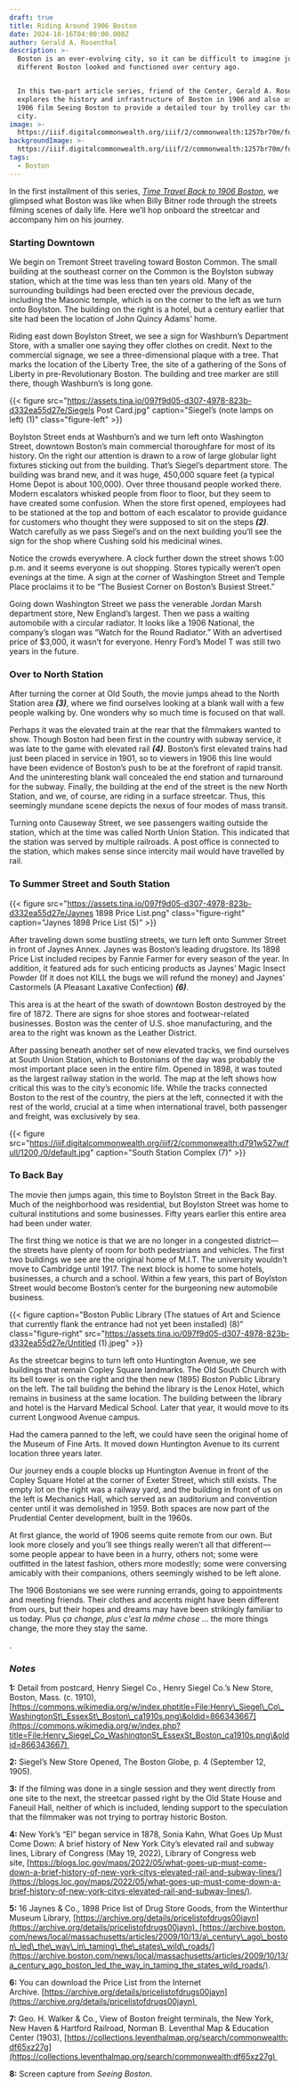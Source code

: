 ```yaml
---
draft: true
title: Riding Around 1906 Boston
date: 2024-10-16T04:00:00.000Z
author: Gerald A. Rosenthal
description: >-
  Boston is an ever-evolving city, so it can be difficult to imagine just how
  different Boston looked and functioned over century ago. 


  In this two-part article series, friend of the Center, Gerald A. Rosenthal,
  explores the history and infrastructure of Boston in 1906 and also uses the
  1906 film Seeing Boston to provide a detailed tour by trolley car through the
  city. 
image: >-
  https://iiif.digitalcommonwealth.org/iiif/2/commonwealth:1257br70m/full/1600,/0/default.jpg
backgroundImage: >-
  https://iiif.digitalcommonwealth.org/iiif/2/commonwealth:1257br70m/full/1600,/0/default.jpg
tags:
  - Boston
---
```


In the first installment of this series, *[Time Travel Back to 1906 Boston](https://www.leventhalmap.org/articles/time-travel-back-to-1906-boston/)*, we glimpsed what Boston was like when Billy Bitner rode through the streets filming scenes of daily life. Here we’ll hop onboard the streetcar and accompany him on his journey.

### Starting Downtown

We begin on Tremont Street traveling toward Boston Common. The small building at the southeast corner on the Common is the Boylston subway station, which at the time was less than ten years old. Many of the surrounding buildings had been erected over the previous decade, including the Masonic temple, which is on the corner to the left as we turn onto Boylston. The building on the right is a hotel, but a century earlier that site had been the location of John Quincy Adams’ home.

Riding east down Boylston Street, we see a sign for Washburn’s Department Store, with a smaller one saying they offer clothes on credit. Next to the commercial signage, we see a three-dimensional plaque with a tree. That marks the location of the Liberty Tree, the site of a gathering of the Sons of Liberty in pre-Revolutionary Boston. The building and tree marker are still there, though Washburn’s is long gone.

{{< figure src="https://assets.tina.io/097f9d05-d307-4978-823b-d332ea55d27e/Siegels Post Card.jpg" caption="Siegel’s (note lamps on left) (1)" class="figure-left" >}}

Boylston Street ends at Washburn’s and we turn left onto Washington Street, downtown Boston’s main commercial thoroughfare for most of its history. On the right our attention is drawn to a row of large globular light fixtures sticking out from the building. That’s Siegel’s department store. The building was brand new, and it was huge, 450,000 square feet (a typical Home Depot is about 100,000). Over three thousand people worked there. Modern escalators whisked people from floor to floor, but they seem to have created some confusion. When the store first opened, employees had to be stationed at the top and bottom of each escalator to provide guidance for customers who thought they were supposed to sit on the steps ***(2)***.  Watch carefully as we pass Siegel’s and on the next building you’ll see the sign for the shop where Cushing sold his medicinal wines.

Notice the crowds everywhere. A clock further down the street shows 1:00 p.m. and it seems everyone is out shopping. Stores typically weren’t open evenings at the time. A sign at the corner of Washington Street and Temple Place proclaims it to be “The Busiest Corner on Boston’s Busiest Street.”

Going down Washington Street we pass the venerable Jordan Marsh department store, New England’s largest. Then we pass a waiting automobile with a circular radiator. It looks like a 1906 National, the company’s slogan was “Watch for the Round Radiator.” With an advertised price of $3,000, it wasn’t for everyone. Henry Ford’s Model T was still two years in the future.

### Over to North Station

After turning the corner at Old South, the movie jumps ahead to the North Station area ***(3)***, where we find ourselves looking at a blank wall with a few people walking by. One wonders why so much time is focused on that wall.

Perhaps it was the elevated train at the rear that the filmmakers wanted to show. Though Boston had been first in the country with subway service, it was late to the game with elevated rail ***(4)***. Boston’s first elevated trains had just been placed in service in 1901, so to viewers in 1906 this line would have been evidence of Boston’s push to be at the forefront of rapid transit. And the uninteresting blank wall concealed the end station and turnaround for the subway. Finally, the building at the end of the street is the new North Station, and we, of course, are riding in a surface streetcar. Thus, this seemingly mundane scene depicts the nexus of four modes of mass transit.

Turning onto Causeway Street, we see passengers waiting outside the station, which at the time was called North Union Station. This indicated that the station was served by multiple railroads. A post office is connected to the station, which makes sense since intercity mail would have travelled by rail.

### To Summer Street and South Station

{{< figure src="https://assets.tina.io/097f9d05-d307-4978-823b-d332ea55d27e/Jaynes 1898 Price List.png" class="figure-right" caption="Jaynes 1898 Price List (5)" >}}

After traveling down some bustling streets, we turn left onto Summer Street in front of Jaynes Annex. Jaynes was Boston’s leading drugstore. Its 1898 Price List included recipes by Fannie Farmer for every season of the year. In addition, it featured ads for such enticing products as Jaynes’ Magic Insect Powder (If it does not KILL the bugs we will refund the money) and Jaynes’ Castormels (A Pleasant Laxative Confection) ***(6)***.

This area is at the heart of the swath of downtown Boston destroyed by the fire of 1872. There are signs for shoe stores and footwear-related businesses. Boston was the center of U.S. shoe manufacturing, and the area to the right was known as the Leather District.

After passing beneath another set of new elevated tracks, we find ourselves at South Union Station, which to Bostonians of the day was probably the most important place seen in the entire film. Opened in 1898, it was touted as the largest railway station in the world. The map at the left shows how critical this was to the city’s economic life. While the tracks connected Boston to the rest of the country, the piers at the left, connected it with the rest of the world, crucial at a time when international travel, both passenger and freight, was exclusively by sea.

{{< figure src="https://iiif.digitalcommonwealth.org/iiif/2/commonwealth:d791w527w/full/1200,/0/default.jpg" caption="South Station Complex (7)" >}}

### To Back Bay

The movie then jumps again, this time to Boylston Street in the Back Bay. Much of the neighborhood was residential, but Boylston Street was home to cultural institutions and some businesses. Fifty years earlier this entire area had been under water.

The first thing we notice is that we are no longer in a congested district—the streets have plenty of room for both pedestrians and vehicles. The first two buildings we see are the original home of M.I.T. The university wouldn't move to Cambridge until 1917. The next block is home to some hotels, businesses, a church and a school. Within a few years, this part of Boylston Street would become Boston’s center for the burgeoning new automobile business.

{{< figure caption="Boston Public Library (The statues of Art and Science that currently flank the entrance had not yet been installed) (8)" class="figure-right" src="https://assets.tina.io/097f9d05-d307-4978-823b-d332ea55d27e/Untitled (1).jpeg" >}}

As the streetcar begins to turn left onto Huntington Avenue, we see buildings that remain Copley Square landmarks. The Old South Church with its bell tower is on the right and the then new (1895) Boston Public Library on the left. The tall building the behind the library is the Lenox Hotel, which remains in business at the same location. The building between the library and hotel is the Harvard Medical School. Later that year, it would move to its current Longwood Avenue campus.

Had the camera panned to the left, we could have seen the original home of the Museum of Fine Arts. It moved down Huntington Avenue to its current location three years later.

Our journey ends a couple blocks up Huntington Avenue in front of the Copley Square Hotel at the corner of Exeter Street, which still exists. The empty lot on the right was a railway yard, and the building in front of us on the left is Mechanics Hall, which served as an auditorium and convention center until it was demolished in 1959. Both spaces are now part of the Prudential Center development, built in the 1960s.

At first glance, the world of 1906 seems quite remote from our own. But look more closely and you’ll see things really weren’t all that different—some people appear to have been in a hurry, others not; some were outfitted in the latest fashion, others more modestly; some were conversing amicably with their companions, others seemingly wished to be left alone.

The 1906 Bostonians we see were running errands, going to appointments and meeting friends. Their clothes and accents might have been different from ours, but their hopes and dreams may have been strikingly familiar to us today. Plus *ça change, plus c'est la même chose* … the more things change, the more they stay the same.

.

### ***Notes***

**1:** Detail from postcard, Henry Siegel Co., Henry Siegel Co.’s New Store, Boston, Mass. (c. 1910),  [https://commons.wikimedia.org/w/index.phptitle=File:Henry\_Siegel\_Co\_WashingtonSt\_EssexSt\_Boston\_ca1910s.png\&oldid=866343667](https://commons.wikimedia.org/w/index.php?title=File:Henry_Siegel_Co_WashingtonSt_EssexSt_Boston_ca1910s.png\&oldid=866343667) 

**2:** Siegel’s New Store Opened, The Boston Globe, p. 4 (September 12, 1905).

**3:** If the filming was done in a single session and they went directly from one site to the next, the streetcar passed right by the Old State House and Faneuil Hall, neither of which is included, lending support to the speculation that the filmmaker was not trying to portray historic Boston. 

**4:** New York’s “El” began service in 1878, Sonia Kahn, What Goes Up Must Come Down: A brief history of New York City’s elevated rail and subway lines, Library of Congress (May 19, 2022), Library of Congress web site, [https://blogs.loc.gov/maps/2022/05/what-goes-up-must-come-down-a-brief-history-of-new-york-citys-elevated-rail-and-subway-lines/](https://blogs.loc.gov/maps/2022/05/what-goes-up-must-come-down-a-brief-history-of-new-york-citys-elevated-rail-and-subway-lines/).

**5:** 16 Jaynes & Co., 1898 Price list of Drug Store Goods, from the Winterthur Museum Library, [https://archive.org/details/pricelistofdrugs00jayn](https://archive.org/details/pricelistofdrugs00jayn). [https://archive.boston.com/news/local/massachusetts/articles/2009/10/13/a\_century\_ago\_boston\_led\_the\_way\_in\_taming\_the\_states\_wild\_roads/](https://archive.boston.com/news/local/massachusetts/articles/2009/10/13/a_century_ago_boston_led_the_way_in_taming_the_states_wild_roads/).

**6:** You can download the Price List from the Internet Archive. [https://archive.org/details/pricelistofdrugs00jayn](https://archive.org/details/pricelistofdrugs00jayn) 

**7:** Geo. H. Walker & Co., View of Boston freight terminals, the New York, New Haven & Hartford Railroad, Norman B. Leventhal Map & Education Center (1903), [https://collections.leventhalmap.org/search/commonwealth:df65xz27g](https://collections.leventhalmap.org/search/commonwealth:df65xz27g) 

**8:** Screen capture from *Seeing Boston*. 
